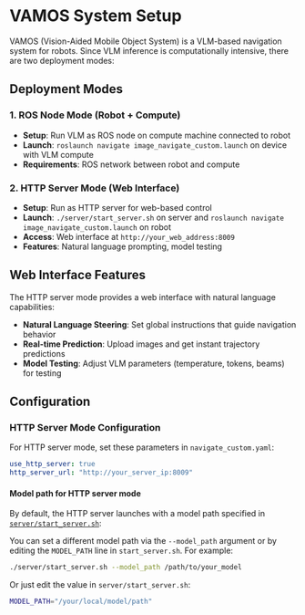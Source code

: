 # VAMOS System Setup

VAMOS (Vision-Aided Mobile Object System) is a VLM-based navigation system for robots. Since VLM inference is computationally intensive, there are two deployment modes:

## Deployment Modes

### 1. ROS Node Mode (Robot + Compute)
- **Setup**: Run VLM as ROS node on compute machine connected to robot
- **Launch**: `roslaunch navigate image_navigate_custom.launch` on device with VLM compute
- **Requirements**: ROS network between robot and compute

### 2. HTTP Server Mode (Web Interface)
- **Setup**: Run as HTTP server for web-based control
- **Launch**: `./server/start_server.sh` on server and `roslaunch navigate image_navigate_custom.launch` on robot 
- **Access**: Web interface at `http://your_web_address:8009`
- **Features**: Natural language prompting, model testing

## Web Interface Features

The HTTP server mode provides a web interface with natural language capabilities:

- **Natural Language Steering**: Set global instructions that guide navigation behavior
- **Real-time Prediction**: Upload images and get instant trajectory predictions
- **Model Testing**: Adjust VLM parameters (temperature, tokens, beams) for testing

## Configuration

### HTTP Server Mode Configuration
For HTTP server mode, set these parameters in `navigate_custom.yaml`:
```yaml
use_http_server: true
http_server_url: "http://your_server_ip:8009"
```
#### Model path for HTTP server mode

By default, the HTTP server launches with a model path specified in [`server/start_server.sh`](server/start_server.sh):

You can set a different model path via the `--model_path` argument or by editing the `MODEL_PATH` line in `start_server.sh`. For example:
```bash
./server/start_server.sh --model_path /path/to/your_model
```
Or just edit the value in `server/start_server.sh`:
```bash
MODEL_PATH="/your/local/model/path"
```

